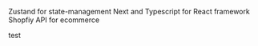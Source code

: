 Zustand for state-management
Next and Typescript for React framework
Shopfiy API for ecommerce


test
